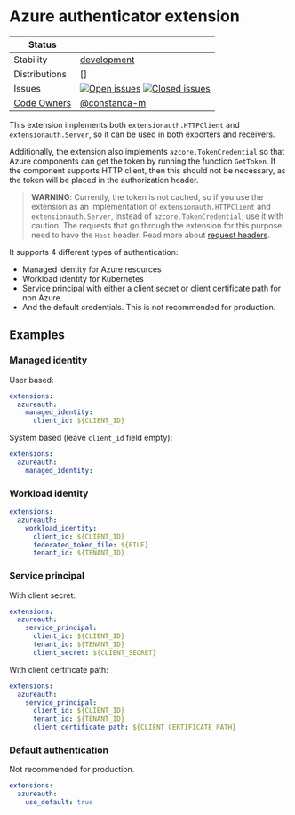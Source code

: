# Azure authenticator extension
<!-- status autogenerated section -->
| Status        |           |
| ------------- |-----------|
| Stability     | [development]  |
| Distributions | [] |
| Issues        | [![Open issues](https://img.shields.io/github/issues-search/open-telemetry/opentelemetry-collector-contrib?query=is%3Aissue%20is%3Aopen%20label%3Aextension%2Fazureauth%20&label=open&color=orange&logo=opentelemetry)](https://github.com/open-telemetry/opentelemetry-collector-contrib/issues?q=is%3Aopen+is%3Aissue+label%3Aextension%2Fazureauth) [![Closed issues](https://img.shields.io/github/issues-search/open-telemetry/opentelemetry-collector-contrib?query=is%3Aissue%20is%3Aclosed%20label%3Aextension%2Fazureauth%20&label=closed&color=blue&logo=opentelemetry)](https://github.com/open-telemetry/opentelemetry-collector-contrib/issues?q=is%3Aclosed+is%3Aissue+label%3Aextension%2Fazureauth) |
| [Code Owners](https://github.com/open-telemetry/opentelemetry-collector-contrib/blob/main/CONTRIBUTING.md#becoming-a-code-owner)    | [@constanca-m](https://www.github.com/constanca-m) |

[development]: https://github.com/open-telemetry/opentelemetry-collector/blob/main/docs/component-stability.md#development
<!-- end autogenerated section -->

This extension implements both `extensionauth.HTTPClient` and `extensionauth.Server`, so it can be used in both exporters and receivers.

Additionally, the extension also implements `azcore.TokenCredential` so that Azure components can get the token by running the function `GetToken`. If the component supports HTTP client, then this should not be necessary, as the token will be placed in the authorization header.

> **WARNING**: Currently, the token is not cached, so if you use the extension as an implementation of `extensionauth.HTTPClient` and `extensionauth.Server`, instead of `azcore.TokenCredential`, use it with caution. The requests that go through the extension for this purpose need to have the `Host` header. Read more about [request headers](https://learn.microsoft.com/en-us/azure/azure-app-configuration/rest-api-headers#request-headers).

It supports 4 different types of authentication:
- Managed identity for Azure resources
- Workload identity for Kubernetes
- Service principal with either a client secret or client certificate path for non Azure.
- And the default credentials. This is not recommended for production.

## Examples

### Managed identity

User based:
```yaml
extensions:
  azureauth:
    managed_identity:
      client_id: ${CLIENT_ID}
```

System based (leave `client_id` field empty):
```yaml
extensions:
  azureauth:
    managed_identity:
```

### Workload identity

```yaml
extensions:
  azureauth:
    workload_identity:
      client_id: ${CLIENT_ID}
      federated_token_file: ${FILE}
      tenant_id: ${TENANT_ID}
```

### Service principal

With client secret:
```yaml
extensions:
  azureauth:
    service_principal:
      client_id: ${CLIENT_ID}
      tenant_id: ${TENANT_ID}
      client_secret: ${CLIENT_SECRET}
```

With client certificate path:
```yaml
extensions:
  azureauth:
    service_principal:
      client_id: ${CLIENT_ID}
      tenant_id: ${TENANT_ID}
      client_certificate_path: ${CLIENT_CERTIFICATE_PATH}
```

### Default authentication

Not recommended for production.
```yaml
extensions:
  azureauth:
    use_default: true
```